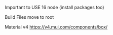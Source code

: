 Important to USE 16 node (install packages too)

Build Files move to root

Material v4
https://v4.mui.com/components/box/